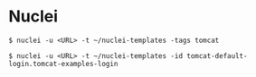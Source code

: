# Nuclei

`$ nuclei -u <URL> -t ~/nuclei-templates -tags tomcat`

`$ nuclei -u <URL> -t ~/nuclei-templates -id tomcat-default-login.tomcat-examples-login`